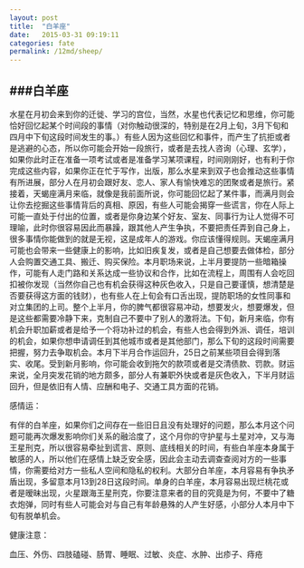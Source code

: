 ```yaml
---
layout: post
title:  "白羊座"
date:   2015-03-31 09:19:11
categories: fate
permalink: /12md/sheep/
---
```


###白羊座
 ----
水星在月初会来到你的迁徙、学习的宫位，当然，水星也代表记忆和思维，你可能恰好回忆起某个时间段的事情（对你触动很深的，特别是在2月上旬，3月下旬和四月中下旬这段时间发生的事。）有些人因为这些回忆和事件，而产生了抗拒或者是逃避的心态，所以你可能会开始一段旅行，或者是去找人咨询（心理、玄学），如果你此时正在准备一项考试或者是准备学习某项课程，时间刚刚好，也有利于你完成这些内容，如果你正在忙于写作，出版，那么水星来到双子也会推动这些事情有所进展，部分人在月初会跟好友、恋人、家人有愉快难忘的团聚或者是旅行。紧接着，天蝎座满月来临，就像是我前面所说，你可能回忆起了某件事，而满月则会让你去挖掘这些事情背后的真相、原因，有些人可能会揭穿一些谎言，你在人际上可能一直处于付出的位置，或者是你身边某个好友、室友、同事行为让人觉得不可理喻，此时你很容易因此而暴躁，跟其他人产生争执，不要把责任弄到自己身上，很多事情你能做到的就是无视，这是成年人的游戏。你应该懂得规则。天蝎座满月可能也会带来一些健康上的影响，比如旧疾复发，或者是自己想要去做体检，部分人会购置交通工具、搬迁、购买保险。本月职场来说，上半月要提防一些暗箱操作，可能有人走门路和关系达成一些协议和合作，比如在流程上，周围有人会吃回扣被你发现（当然你自己也有机会获得这种灰色收入，只是自己要谨慎，想清楚是否要获得这方面的钱财），也有些人在上旬会有口舌出现，提防职场的女性同事和对立集团的上司。整个上半月，你的脾气都很容易冲动，想要发火，想要爆发，但是这些都需要冷静下来，克制自己不要中了别人的激将法。下旬，新月来临，你有机会升职加薪或者是给予一个将功补过的机会，有些人也会得到外派、调任，培训的机会，如果你想申请调任到其他城市或者是其他部门，那么下旬的这段时间需要把握，努力去争取机会。本月下半月合作运回升，25日之前某些项目会得到落实、收尾。受到新月影响，你可能会收到拖欠的款项或者是交清债款、罚款。财运来说，全月突发花销的地方颇多，部分人有兼职外快或者是灰色收入，下半月财运回升，但是依旧有人情、应酬和电子、交通工具方面的花销。

感情运：

有伴的白羊座，如果你们之间存在一些旧日且没有处理好的问题，那么本月这个问题可能再次爆发影响你们关系的融洽度了，这个月你的守护星与土星对冲，又与海王星刑克，所以很容易牵扯到谎言、原则、底线相关的时间，有些白羊座本身属于敏感的人，所以他们在感情上缺乏安全感，因此会主动去调查查阅对方的一些事情，你需要给对方一些私人空间和隐私的权利。大部分白羊座，本月容易有争执矛盾出现，多留意本月13到28日这段时间。单身的白羊座，本月容易出现烂桃花或者是暧昧出现，火星跟海王星刑克，你要注意来者的目的究竟是为何，不要中了糖衣炮弹，同时有些人可能会对与自己有年龄悬殊的人产生好感，小部分人本月中下旬有脱单机会。

健康注意：

血压、外伤、四肢磕碰、肠胃、睡眠、过敏、炎症、水肿、出疹子、痔疮